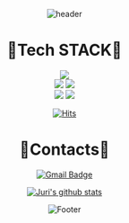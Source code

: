 <div align=center>

![header](https://capsule-render.vercel.app/api?type=waving&height=300&text=HEUIYUN&desc=Back-end%20Developer&animation=twinkling&fontSize=45&descSize=25&color=gradient&customColorList=1,1,1,1,10,10,27,27,27,28)

</div>

<div align=center><h1>🔧Tech STACK🔩</h1></div>
<div align=center> 
  <img src="https://img.shields.io/badge/java-007396?style=for-the-badge&logo=java&logoColor=white"> 
  <br>
   <img src="https://img.shields.io/badge/mysql-4479A1?style=for-the-badge&logo=mysql&logoColor=white"> 
    <img src="https://img.shields.io/badge/spring boot-6DB33F?style=for-the-badge&logo=spring&logoColor=white">
  <br>
   <img src="https://img.shields.io/badge/github-181717?style=for-the-badge&logo=github&logoColor=white">
  <img src="https://img.shields.io/badge/git-F05032?style=for-the-badge&logo=git&logoColor=white">
  <br>
</div>

<div align=center>
  
[![Hits](https://hits.seeyoufarm.com/api/count/incr/badge.svg?url=https%3A%2F%2Fgithub.com%2Fcm3603&count_bg=%232AA021&title_bg=%23727272&icon=github.svg&icon_color=%23E7E7E7&title=hits&edge_flat=false)](https://hits.seeyoufarm.com)   

</div>

<div align=center><h1>🍒Contacts🍒</h1></div>
<div align=center>
  
[![Gmail Badge](https://img.shields.io/badge/Gmail-d14836?style=flat-square&logo=Gmail&logoColor=white&link=mailto:msk102948@gmail.com)](mailto:msk102948@gmail.com)

 
</div>

<div align=center> 
  
[![Juri's github stats](https://github-readme-stats.vercel.app/api?username=msk102948&show_icons=true)](https://github.com/msk102948)


![Footer](https://capsule-render.vercel.app/api?type=waving&fontSize=45&text=Thank%20you!&color=gradient&height=200&section=footer)

</div>
